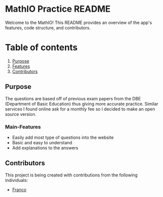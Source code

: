 # MathIO Practice README

Welcome to the MathIO! This README provides an overview of the app's features, code structure, and contributors.

# Table of contents

1. [Purpose](#Purpose)
2. [Features](#Main-Features)
3. [Contributors](#Contributors)

## Purpose

The questions are based off of previous exam papers from the DBE (Department of Basic Education) thus giving more accurate practice. Similar services I found online ask for a monthly fee so I decided to make an open source version.

### Main-Features

- Easily add most type of questions into the website
- Basic and easy to understand 
- Add explanations to the answers

## Contributors

This project is being created with contributions from the following individuals:

- [Franco](https://github.com/Altyd)
